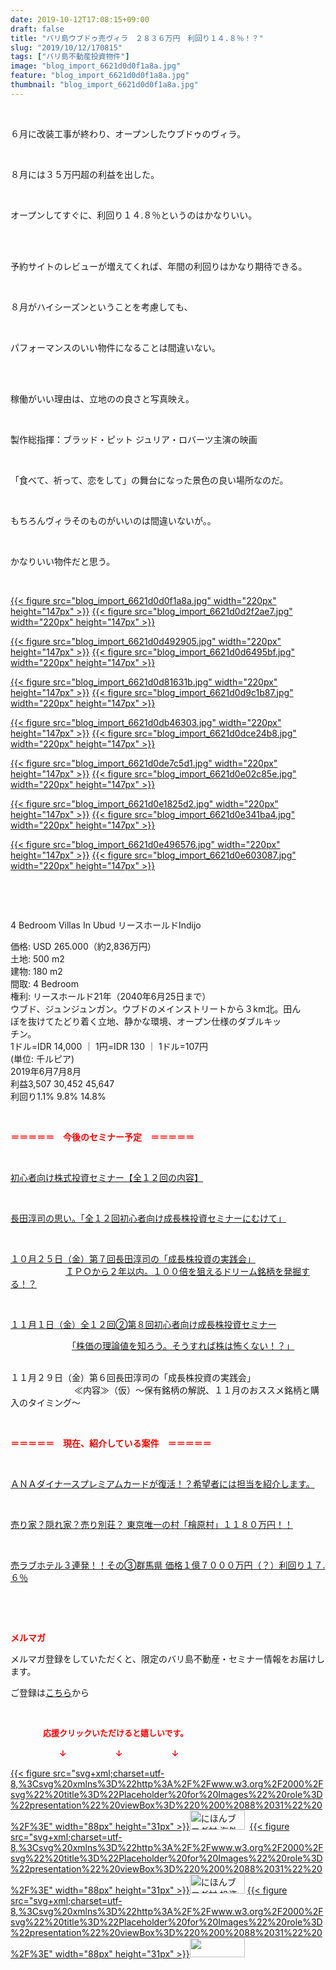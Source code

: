 ```yaml
---
date: 2019-10-12T17:08:15+09:00
draft: false
title: "バリ島ウブドゥ売ヴィラ　２８３６万円　利回り１４.８％！？"
slug: "2019/10/12/170815"
tags: ["バリ島不動産投資物件"]
image: "blog_import_6621d0d0f1a8a.jpg"
feature: "blog_import_6621d0d0f1a8a.jpg"
thumbnail: "blog_import_6621d0d0f1a8a.jpg"
---
```

<p> </p><p>６月に改装工事が終わり、オープンしたウブドゥのヴィラ。</p><p> </p><p>８月には３５万円超の利益を出した。</p><p> </p><p>オープンしてすぐに、利回り１４.８％というのはかなりいい。</p><p> </p><p><br/>予約サイトのレビューが増えてくれば、年間の利回りはかなり期待できる。</p><p> </p><p>８月がハイシーズンということを考慮しても、</p><p> </p><p>パフォーマンスのいい物件になることは間違いない。</p><p> </p><p><br/>稼働がいい理由は、立地のの良さと写真映え。</p><p> </p><p>製作総指揮：ブラッド・ピット ジュリア・ロバーツ主演の映画</p><p> </p><p>「食べて、祈って、恋をして」の舞台になった景色の良い場所なのだ。</p><p> </p><p>もちろんヴィラそのものがいいのは間違いないが。。</p><p> </p><p>かなりいい物件だと思う。</p><p> </p><p><a href="blog_import_6621d0d0f1a8a.jpg">{{< figure src="blog_import_6621d0d0f1a8a.jpg" width="220px" height="147px" >}}</a> <a href="blog_import_6621d0d2f2ae7.jpg">{{< figure src="blog_import_6621d0d2f2ae7.jpg" width="220px" height="147px" >}}</a></p><p><a href="blog_import_6621d0d492905.jpg">{{< figure src="blog_import_6621d0d492905.jpg" width="220px" height="147px" >}}</a> <a href="blog_import_6621d0d6495bf.jpg">{{< figure src="blog_import_6621d0d6495bf.jpg" width="220px" height="147px" >}}</a></p><p><a href="blog_import_6621d0d81631b.jpg">{{< figure src="blog_import_6621d0d81631b.jpg" width="220px" height="147px" >}}</a> <a href="blog_import_6621d0d9c1b87.jpg">{{< figure src="blog_import_6621d0d9c1b87.jpg" width="220px" height="147px" >}}</a></p><p><a href="blog_import_6621d0db46303.jpg">{{< figure src="blog_import_6621d0db46303.jpg" width="220px" height="147px" >}}</a> <a href="blog_import_6621d0dce24b8.jpg">{{< figure src="blog_import_6621d0dce24b8.jpg" width="220px" height="147px" >}}</a></p><p><a href="blog_import_6621d0de7c5d1.jpg">{{< figure src="blog_import_6621d0de7c5d1.jpg" width="220px" height="147px" >}}</a> <a href="blog_import_6621d0e02c85e.jpg">{{< figure src="blog_import_6621d0e02c85e.jpg" width="220px" height="147px" >}}</a></p><p><a href="blog_import_6621d0e1825d2.jpg">{{< figure src="blog_import_6621d0e1825d2.jpg" width="220px" height="147px" >}}</a> <a href="blog_import_6621d0e341ba4.jpg">{{< figure src="blog_import_6621d0e341ba4.jpg" width="220px" height="147px" >}}</a></p><p><a href="blog_import_6621d0e496576.jpg">{{< figure src="blog_import_6621d0e496576.jpg" width="220px" height="147px" >}}</a> <a href="blog_import_6621d0e603087.jpg">{{< figure src="blog_import_6621d0e603087.jpg" width="220px" height="147px" >}}</a></p><p> </p><p> </p><p>4 Bedroom Villas In Ubud リースホールドIndijo</p><p>価格: USD 265.000（約2,836万円）<br/>土地: 500 m2<br/>建物: 180 m2<br/>間取: 4 Bedroom<br/>権利: リースホールド21年（2040年6月25日まで）<br/>ウブド、ジュンジュンガン。ウブドのメインストリートから３km北。田ん<br/>ぼを抜けてたどり着く立地、静かな環境、オープン仕様のダブルキッ<br/>チン。<br/>1ドル=IDR 14,000 ｜ 1円=IDR 130 ｜ 1ドル=107円<br/>(単位: 千ルピア)<br/>2019年6月7月8月<br/>利益3,507 30,452 45,647<br/>利回り1.1% 9.8% 14.8%</p><p> </p><p><span style="font-weight: bold;"><span style="color: rgb(255, 0, 0);">＝＝＝＝＝　今後のセミナー予定　＝＝＝＝＝</span></span></p><p> </p><p><a href="https://ameblo.jp/baliclub/entry-12526587328.html" target="_blank">初心者向け株式投資セミナー【全１２回の内容】</a></p><p> </p><p><span style="color: rgb(255, 0, 0);"><a href="https://ameblo.jp/baliclub/entry-12526985641.html" target="_blank">長田淳司の思い。「全１２回初心者向け成長株投資セミナーにむけて」</a></span></p><p> </p><p><a href="https://ameblo.jp/baliclub/entry-12533851631.html" target="_blank">１０月２５日（金）第７回長田淳司の「成長株投資の実践会」</a><br/> 　　　　　　<a href="https://ameblo.jp/baliclub/entry-12533851631.html" target="_blank">ＩＰＯから２年以内。１００倍を狙えるドリーム銘柄を発掘する！？</a></p><p> </p><p><a href="entry-12534417651.html#_=_" target="_blank">１１月１日（金）全１２回②第８回初心者向け成長株投資セミナー</a></p><p>　　　　　　　<a href="entry-12534417651.html#_=_" target="_blank">「株価の理論値を知ろう。そうすれば株は怖くない！？」</a></p><p><br/>１１月２９日（金）第６回長田淳司の「成長株投資の実践会」<br/> 　　　　　　　≪内容≫（仮）～保有銘柄の解説、１１月のおススメ銘柄と購入のタイミング～</p><p> </p><p><span style="font-weight: bold;"><span style="color: rgb(255, 0, 0);">＝＝＝＝＝　現在、紹介している案件　＝＝＝＝＝</span></span></p><p> </p><p><a href="https://ameblo.jp/baliclub/entry-12529998383.html" target="_blank">ＡＮＡダイナースプレミアムカードが復活！？希望者には担当を紹介します。</a></p><p> </p><p><a href="https://ameblo.jp/baliclub/entry-12500415311.html" target="_blank">売り家？隠れ家？売り別荘？ 東京唯一の村「檜原村」１１８０万円！！</a></p><p> </p><p><a href="https://ameblo.jp/baliclub/entry-12504218353.html" target="_blank">売ラブホテル３連発！！その③群馬県 価格１億７０００万円（？）利回り１７.６％</a></p><p> </p><p> </p><p><span style="font-weight: bold;"><span style="color: rgb(255, 0, 0);">メルマガ</span></span></p><p>メルマガ登録をしていただくと、限定のバリ島不動産・セミナー情報をお届けします。</p><p>ご登録は<a href="f9eeVI" target="_blank">こちら</a>から</p><p style="text-align: center;"> </p><p><font color="#ff0000" size="2"><strong>　　　　応援クリックいただけると嬉しいです。</strong></font></p><p><font color="#ff0000" size="2"><strong>　　　　　　↓　　　　　　↓　　　　　　↓</strong></font></p><p><a href="ranking.html?p_cid=01260127" id="&amp;blogmura_banner">{{< figure src="svg+xml;charset=utf-8,%3Csvg%20xmlns%3D%22http%3A%2F%2Fwww.w3.org%2F2000%2Fsvg%22%20title%3D%22Placeholder%20for%20Images%22%20role%3D%22presentation%22%20viewBox%3D%220%200%2088%2031%22%20%2F%3E" width="88px" height="31px" >}}<noscript><img alt="にほんブログ村 海外生活ブログ バリ島情報へ" border="0" height="31" src="//overseas.blogmura.com/bali/img/bali88_31.gif" width="88"></noscript></a>  <a href="ranking.html?p_cid=01260127" id="&amp;blogmura_banner">{{< figure src="svg+xml;charset=utf-8,%3Csvg%20xmlns%3D%22http%3A%2F%2Fwww.w3.org%2F2000%2Fsvg%22%20title%3D%22Placeholder%20for%20Images%22%20role%3D%22presentation%22%20viewBox%3D%220%200%2088%2031%22%20%2F%3E" width="88px" height="31px" >}}<noscript><img alt="にほんブログ村 投資ブログ 不動産投資へ" border="0" height="31" src="//investment.blogmura.com/hudousantoushi/img/hudousantoushi88_31.gif" width="88"></noscript></a> <a href="link.php?1804582" title="人気ブログランキングへ">{{< figure src="svg+xml;charset=utf-8,%3Csvg%20xmlns%3D%22http%3A%2F%2Fwww.w3.org%2F2000%2Fsvg%22%20title%3D%22Placeholder%20for%20Images%22%20role%3D%22presentation%22%20viewBox%3D%220%200%2088%2031%22%20%2F%3E" width="88px" height="31px" >}}<noscript><img border="0" height="31" src="https://blog.with2.net/img/banner/banner_22.gif" width="88"></noscript></a></p>

